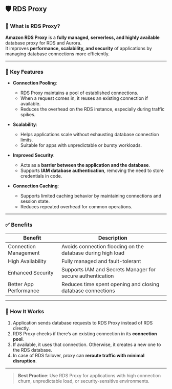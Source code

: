 ## 🛡️ RDS Proxy

### 🚀 What is RDS Proxy?

**Amazon RDS Proxy** is a **fully managed, serverless, and highly available** database proxy for RDS and Aurora.  
It improves **performance, scalability, and security** of applications by managing database connections more efficiently.

---

### 🔧 Key Features

- **Connection Pooling**:
  - RDS Proxy maintains a pool of established connections.
  - When a request comes in, it reuses an existing connection if available.
  - Reduces the overhead on the RDS instance, especially during traffic spikes.

- **Scalability**:
  - Helps applications scale without exhausting database connection limits.
  - Suitable for apps with unpredictable or bursty workloads.

- **Improved Security**:
  - Acts as a **barrier between the application and the database**.
  - Supports **IAM database authentication**, removing the need to store credentials in code.

- **Connection Caching**:
  - Supports limited caching behavior by maintaining connections and session state.
  - Reduces repeated overhead for common operations.

---

### ✅ Benefits

| Benefit            | Description                                                                 |
|--------------------|-----------------------------------------------------------------------------|
| Connection Management | Avoids connection flooding on the database during high load               |
| High Availability     | Fully managed and fault-tolerant                                           |
| Enhanced Security     | Supports IAM and Secrets Manager for secure authentication                |
| Better App Performance| Reduces time spent opening and closing database connections               |

---

### 🧠 How It Works

1. Application sends database requests to RDS Proxy instead of RDS directly.
2. RDS Proxy checks if there’s an existing connection in its **connection pool**.
3. If available, it uses that connection. Otherwise, it creates a new one to the RDS database.
4. In case of RDS failover, proxy can **reroute traffic with minimal disruption**.

---

> **Best Practice**: Use RDS Proxy for applications with high connection churn, unpredictable load, or security-sensitive environments.
